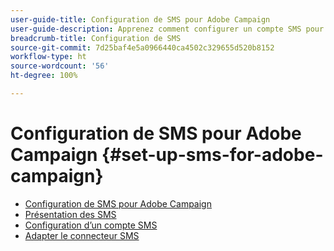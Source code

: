```yaml
---
user-guide-title: Configuration de SMS pour Adobe Campaign
user-guide-description: Apprenez comment configurer un compte SMS pour les fournisseurs SMTP. Découvrez aussi comment Adobe Campaign gère les SMS et comment analyser et résoudre les problèmes de configuration. 
breadcrumb-title: Configuration de SMS
source-git-commit: 7d25baf4e5a0966440ca4502c329655d520b8152
workflow-type: ht
source-wordcount: '56'
ht-degree: 100%

---
```



# Configuration de SMS pour Adobe Campaign {#set-up-sms-for-adobe-campaign}

+ [Configuration de SMS pour Adobe Campaign](/help/tutorial-sms/overview.md)
+ [Présentation des SMS](/help/tutorial-sms/introduction-to-sms.md)
+ [Configuration d’un compte SMS](/help/tutorial-sms/set-up-account-for-standard-smpp-provider.md)
+ [Adapter le connecteur SMS](/help/tutorial-sms/adapt-sms-connector-to-smpp-provider.md)

